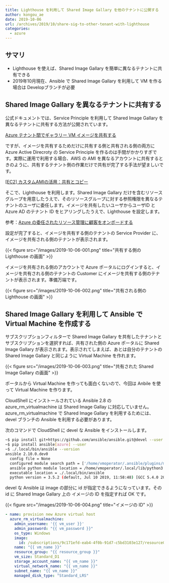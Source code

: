 ```yaml
---
title: Lighthouse を利用して Shared Image Gallary を他のテナントに公開する
author: kongou_ae
date: 2019-10-06
url: /archives/2019/10/share-sig-to-other-tenant-with-lighthouse
categories:
  - azure
---
```


## サマリ

- Lighthouse を使えば、Shared Image Gallary を簡単に異なるテナントに共有できる
- 2019年10月現在、Ansible で Shared Image Gallary を利用して VM を作る場合は Developブランチが必要

## Shared Image Gallary を異なるテナントに共有する

公式ドキュメントでは、Service Principle を利用して Shared Image Gallary を異なるテナントに共有する方法が公開されています。

[Azure テナント間でギャラリー VM イメージを共有する](https://docs.microsoft.com/ja-jp/azure/virtual-machines/windows/share-images-across-tenants?WT.mc_id=AZ-MVP-5003408)

ですが、イメージを共有するためだけに共有する側と共有される側の両方に Azure Active Direcroty の Service Principle を作るのは手間がかかりすぎです。実際に運用で利用する場合、AWS の AMI を異なるアカウントに共有するときのように、共有するテナント側の作業だけで共有が完了する手法が望ましいです。

[[EC2] カスタムAMIの活用：共有とコピー](https://dev.classmethod.jp/cloud/aws/ec2-using-ami/)

そこで、Lighthouse を利用します。Shared Image Gallary だけを含むリソースグループを用意したうえで、そのリソースグループに対する参照権限を異なるテナントのユーザに委任します。イメージを共有したいユーザからユーザID と Azure AD のテナント ID をヒアリングしたうえで、Lighthouse を設定します。

参考：[Azure の委任されたリソース管理に顧客をオンボードする](https://docs.microsoft.com/ja-jp/azure/lighthouse/how-to/onboard-customer#create-an-azure-resource-manager-template?WT.mc_id=AZ-MVP-5003408)

設定が完了すると、イメージを共有する側のテナントの Service Provider に、イメージを共有される側のテナントが表示されます。

{{< figure src="/images/2019-10-06-001.png" title="共有する側の Lighthouse の画面" >}}

イメージを共有される側のアカウントで Azure ポータルにログインすると、イメージを共有される側のテナントの Customer にイメージを共有する側のテナントが表示されます。準備万端です。

{{< figure src="/images/2019-10-06-002.png" title="共有される側の Lighthouse の画面" >}}

## Shared Image Gallary を利用して Ansible で Virtual Machine を作成する

サブスクリプションフィルターで Shared Image Gallary を共有したテナントとサブスクリプションを選択すれば、共有された側の Azure ポータルに Shared Image Gallary が表示されます。表示されてしまえば、あとは自分のテナントの Shared Image Gallary と同じように Virtual Machine を作れます。

{{< figure src="/images/2019-10-06-003.png" title="共有された Shared Image Gallary の画面" >}}

ポータルから Virtual Machine を作っても面白くないので、今回は Anbile を使って Virtual Machine を作ります。

CloudShell にインストールされている Ansible 2.8 の azure_rm_virtualmachine は Shared Image Gallay に対応していません。azure_rm_virtualmachine で Shared Image Gallary を利用するためには、devel ブランチの Ansible を利用する必要があります。

次のコマンドで CloudShell に devel な Ansible をインストールします。

```bash
~$ pip install git+https://github.com/ansible/ansible.git@devel --user
~$ pip install ansible[azure] --user
~$ ./.local/bin/ansible --version
ansible 2.10.0.dev0
  config file = None
  configured module search path = ['/home/vmoperator/.ansible/plugins/modules', '/usr/share/ansible/plugins/modules']
  ansible python module location = /home/vmoperator/.local/lib/python3.5/site-packages/ansible
  executable location = ./.local/bin/ansible
  python version = 3.5.2 (default, Jul 10 2019, 11:58:48) [GCC 5.4.0 20160609]
```

devel な Ansible は image の部分に id が指定できるようになっています。その id に Shared Image Gallary 上の イメージの ID を指定すれば OK です。

{{< figure src="/images/2019-10-06-004.png" title="イメージの ID" >}}

```yml
- name: provision new Azure virtual host
  azure_rm_virtualmachine:
    admin_username: '{{ vm_user }}'
    admin_password: "{{ vm_password }}"
    os_type: Windows
    image:
      id: /subscriptions/9c171efd-eab4-4f0b-91d7-c5bd3103e127/resourceGroups/sharedimage/providers/Microsoft.Compute/galleries/customWindows/images/Windows/versions/1.0.0
    name: "{{ vm_name }}"
    resource_group: "{{ resource_group }}"
    vm_size: Standard_D1
    storage_account_name: "{{ vm_name }}"
    virtual_network_name: "{{ vm_name }}"
    subnet_name: "{{ vm_name }}"
    managed_disk_type: "Standard_LRS"
```







